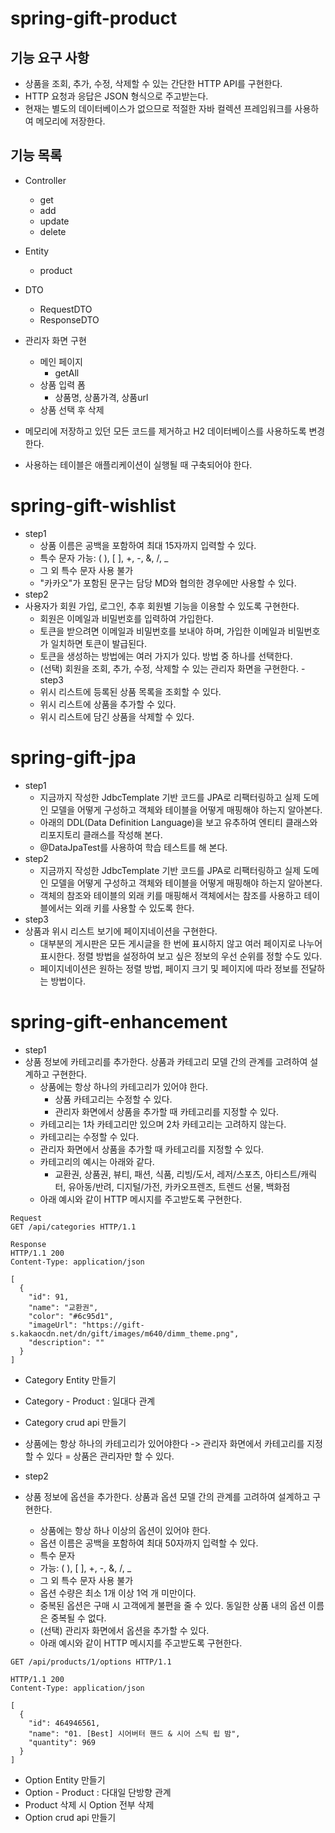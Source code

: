 # spring-gift-product
## 기능 요구 사항
- 상품을 조회, 추가, 수정, 삭제할 수 있는 간단한 HTTP API를 구현한다.
- HTTP 요청과 응답은 JSON 형식으로 주고받는다.
- 현재는 별도의 데이터베이스가 없으므로 적절한 자바 컬렉션 프레임워크를 사용하여 메모리에 저장한다.

## 기능 목록
- Controller
  - get
  - add
  - update
  - delete
- Entity
  - product
- DTO
  - RequestDTO
  - ResponseDTO

- 관리자 화면 구현
  - 메인 페이지
    - getAll
  - 상품 입력 폼
    - 상품명, 상품가격, 상품url
  - 상품 선택 후 삭제
- 메모리에 저장하고 있던 모든 코드를 제거하고 H2 데이터베이스를 사용하도록 변경한다.
- 사용하는 테이블은 애플리케이션이 실행될 때 구축되어야 한다.

# spring-gift-wishlist
- step1
  - 상품 이름은 공백을 포함하여 최대 15자까지 입력할 수 있다.
  - 특수 문자 가능: ( ), [ ], +, -, &, /, _
  - 그 외 특수 문자 사용 불가
  - "카카오"가 포함된 문구는 담당 MD와 협의한 경우에만 사용할 수 있다.
- step2
- 사용자가 회원 가입, 로그인, 추후 회원별 기능을 이용할 수 있도록 구현한다.
  - 회원은 이메일과 비밀번호를 입력하여 가입한다.
  - 토큰을 받으려면 이메일과 비밀번호를 보내야 하며, 가입한 이메일과 비밀번호가 일치하면 토큰이 발급된다.
  - 토큰을 생성하는 방법에는 여러 가지가 있다. 방법 중 하나를 선택한다.
  - (선택) 회원을 조회, 추가, 수정, 삭제할 수 있는 관리자 화면을 구현한다.
-step3
  - 위시 리스트에 등록된 상품 목록을 조회할 수 있다.
  - 위시 리스트에 상품을 추가할 수 있다.
  - 위시 리스트에 담긴 상품을 삭제할 수 있다.

# spring-gift-jpa
- step1
  - 지금까지 작성한 JdbcTemplate 기반 코드를 JPA로 리팩터링하고 실제 도메인 모델을 어떻게 구성하고 객체와 테이블을 어떻게 매핑해야 하는지 알아본다.
  - 아래의 DDL(Data Definition Language)을 보고 유추하여 엔티티 클래스와 리포지토리 클래스를 작성해 본다.
  - @DataJpaTest를 사용하여 학습 테스트를 해 본다.
- step2
  - 지금까지 작성한 JdbcTemplate 기반 코드를 JPA로 리팩터링하고 실제 도메인 모델을 어떻게 구성하고 객체와 테이블을 어떻게 매핑해야 하는지 알아본다.
  - 객체의 참조와 테이블의 외래 키를 매핑해서 객체에서는 참조를 사용하고 테이블에서는 외래 키를 사용할 수 있도록 한다.
- step3
- 상품과 위시 리스트 보기에 페이지네이션을 구현한다.
  - 대부분의 게시판은 모든 게시글을 한 번에 표시하지 않고 여러 페이지로 나누어 표시한다. 정렬 방법을 설정하여 보고 싶은 정보의 우선 순위를 정할 수도 있다.
  - 페이지네이션은 원하는 정렬 방법, 페이지 크기 및 페이지에 따라 정보를 전달하는 방법이다.
# spring-gift-enhancement
- step1
- 상품 정보에 카테고리를 추가한다. 상품과 카테고리 모델 간의 관계를 고려하여 설계하고 구현한다.
  - 상품에는 항상 하나의 카테고리가 있어야 한다.
    - 상품 카테고리는 수정할 수 있다.
    - 관리자 화면에서 상품을 추가할 때 카테고리를 지정할 수 있다.
  - 카테고리는 1차 카테고리만 있으며 2차 카테고리는 고려하지 않는다.
  - 카테고리는 수정할 수 있다.
  - 관리자 화면에서 상품을 추가할 때 카테고리를 지정할 수 있다.
  - 카테고리의 예시는 아래와 같다.
    - 교환권, 상품권, 뷰티, 패션, 식품, 리빙/도서, 레저/스포츠, 아티스트/캐릭터, 유아동/반려, 디지털/가전, 카카오프렌즈, 트렌드 선물, 백화점
  - 아래 예시와 같이 HTTP 메시지를 주고받도록 구현한다.
```
Request
GET /api/categories HTTP/1.1
```
```
Response
HTTP/1.1 200
Content-Type: application/json

[
  {
    "id": 91,
    "name": "교환권",
    "color": "#6c95d1",
    "imageUrl": "https://gift-s.kakaocdn.net/dn/gift/images/m640/dimm_theme.png",
    "description": ""
  }
]
```
- Category Entity 만들기
- Category - Product : 일대다 관계
- Category crud api 만들기
- 상품에는 항상 하나의 카테고리가 있어야한다 -> 관리자 화면에서 카테고리를 지정할 수 있다 = 상품은 관리자만 할 수 있다.

- step2
- 상품 정보에 옵션을 추가한다. 상품과 옵션 모델 간의 관계를 고려하여 설계하고 구현한다.
  - 상품에는 항상 하나 이상의 옵션이 있어야 한다.
  - 옵션 이름은 공백을 포함하여 최대 50자까지 입력할 수 있다.
  - 특수 문자
  - 가능: ( ), [ ], +, -, &, /, _
  - 그 외 특수 문자 사용 불가
  - 옵션 수량은 최소 1개 이상 1억 개 미만이다.
  - 중복된 옵션은 구매 시 고객에게 불편을 줄 수 있다. 동일한 상품 내의 옵션 이름은 중복될 수 없다.
  - (선택) 관리자 화면에서 옵션을 추가할 수 있다.
  - 아래 예시와 같이 HTTP 메시지를 주고받도록 구현한다.
```
GET /api/products/1/options HTTP/1.1
```
```
HTTP/1.1 200 
Content-Type: application/json

[
  {
    "id": 464946561,
    "name": "01. [Best] 시어버터 핸드 & 시어 스틱 립 밤",
    "quantity": 969
  }
]
```
- Option Entity 만들기
- Option - Product : 다대일 단방향 관계
- Product 삭제 시 Option 전부 삭제
- Option crud api 만들기